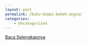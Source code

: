 ```yaml
---
layout: post
permalink: /buku-mimpi-bebek-angsa/
categories:
    - Uncategorized
---
```


[Baca Selengkapnya](/04)